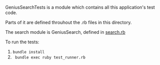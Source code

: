 GeniusSearchTests is a module which contains all this application's test code.

Parts of it are defined throuhout the .rb files in this directory. 

The search module is GeniusSearch, defined in [search.rb](search.rb)

To run the tests:

  1. `bundle install`
  2. ` bundle exec ruby test_runner.rb`